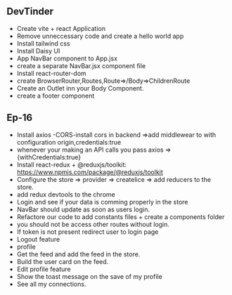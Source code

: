 ## DevTinder 
- Create vite + react Application
- Remove unneccessary code and create a hello world app
- Install tailwind css
- Install Daisy UI 
- App NavBar component to App.jsx
- create a separate NavBar.jsx component file
- Install react-router-dom
- create BrowserRouter,Routes,Route=>/Body=>ChildrenRoute
- Create an Outlet inn your Body Component.
- create a footer component
 ## Ep-16
 - Install axios
 -CORS-install cors in backend =>add middlewear to with configuration origin,credentials:true
 - whenever your making an API calls you pass axios =>{withCredentials:true}
 - Install react-redux + @reduxjs/toolkit: https://www.npmjs.com/package/@reduxjs/toolkit
 - Configure the store => provider => createlice => add reducers to the store.
 - add redux devtools to the chrome
 - Login and see if your data is comming  properly in the store
 - NavBar should update as soon as users login.
 - Refactore our code to add constants files + create a components folder 
 - you should not be access other routes without login.
 - If token is not present redirect user to login page
 - Logout feature
 - profile
 - Get the feed and add the feed in the store.
 - Build the user card on the feed.
 - Edit profile feature
 - Show the toast message on the save of my profile
 - See all my connections.


